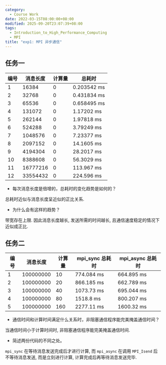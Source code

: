 ```yaml
---
category:
  - Course Work
date: 2022-03-15T08:00:00+08:00
modified: 2025-09-20T23:07:39+08:00
tags:
  - Introduction_to_High_Performance_Computing
  - MPI
title: "exp1: MPI 异步通信"
---
```


## 任务一

| 编号 | 消息长度 | 计算量 | 总耗时      |
| ---- | -------- | ------ | ----------- |
| 1    | 16384    | 0      | 0.203542 ms |
| 2    | 32768    | 0      | 0.431834 ms |
| 3    | 65536    | 0      | 0.658495 ms |
| 4    | 131072   | 0      | 1.17202 ms  |
| 5    | 262144   | 0      | 1.97818 ms  |
| 6    | 524288   | 0      | 3.79249 ms  |
| 7    | 1048576  | 0      | 7.23377 ms  |
| 8    | 2097152  | 0      | 14.1605 ms  |
| 9    | 4194304  | 0      | 28.2017 ms  |
| 10   | 8388608  | 0      | 56.3029 ms  |
| 11   | 16777216 | 0      | 113.967 ms  |
| 12   | 33554432 | 0      | 224.596 ms  |

- 每次消息长度是倍增的，总耗时的变化趋势是如何的？

总耗时近似与消息长度呈近似的正比关系.

- 为什么会有这样的趋势？

带宽存在上限. 因此消息长度越长, 发送所需的时间越长, 且通信速度稳定的情况下近似成正比.

## 任务二

| 编号 | 消息长度  | 计算量 | mpi_sync 总耗时 | mpi_async 总耗时 |
| ---- | --------- | ------ | --------------- | ---------------- |
| 1    | 100000000 | 10     | 774.084 ms      | 664.895 ms       |
| 2    | 100000000 | 20     | 866.185 ms      | 662.789 ms       |
| 3    | 100000000 | 40     | 1073.73 ms      | 695.044 ms       |
| 4    | 100000000 | 80     | 1518.8 ms       | 800.207 ms       |
| 5    | 100000000 | 160    | 2277.11 ms      | 1600.32 ms       |

- 通信时间和计算时间满足什么关系时，非阻塞通信程序能完美掩盖通信时间？

当通信时间小于计算时间时, 非阻塞通信程序能完美掩盖通信时间.

- 简述两份代码的不同之处。

`mpi_sync` 在等待消息发送完成后才进行计算, 而 `mpi_async` 在调用 `MPI_Isend` 后不等待消息发送, 而是立刻进行计算, 计算完成后再等待消息发送完毕.

